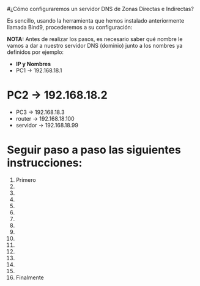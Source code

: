 #¿Cómo configuraremos un servidor DNS de Zonas Directas e Indirectas?

Es sencillo, usando la herramienta que hemos instalado anteriormente llamada Bind9, procederemos a su configuración:

**NOTA:** Antes de realizar los pasos, es necesario saber qué nombre le vamos a dar a nuestro servidor DNS (dominio) junto a los
nombres ya definidos por ejemplo:
* **IP y Nombres**
* PC1 -> 192.168.18.1
# PC2 -> 192.168.18.2
* PC3 -> 192.168.18.3
* router -> 192.168.18.100
* servidor -> 192.168.18.99

# Seguir paso a paso las siguientes instrucciones:
1. Primero
2.
3.
4.
5.
6.
7.
8.
9.
10.
11.
12.
13.
14.
15.
16. Finalmente
